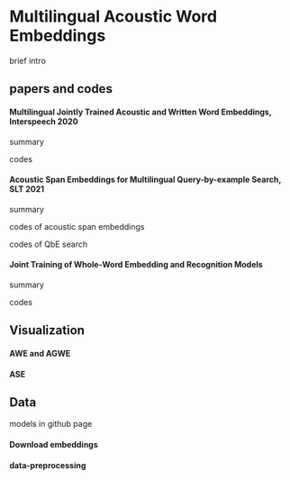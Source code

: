 # Multilingual Acoustic Word Embeddings

brief intro

## papers and codes

#### Multilingual Jointly Trained Acoustic and Written Word Embeddings, Interspeech 2020

summary

codes

#### Acoustic Span Embeddings for Multilingual Query-by-example Search, SLT 2021

summary

codes of acoustic span embeddings

codes of QbE search

#### Joint Training of Whole-Word Embedding and Recognition Models

summary

codes

## Visualization

#### AWE and AGWE

#### ASE

## Data

models in github page

#### Download embeddings

#### data-preprocessing
